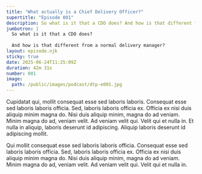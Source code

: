 ```yaml
---
title: "What actually is a Chief Delivery Officer?"
supertitle: "Episode 001"
description: So what is it that a CDO does? And how is that different from a normal delivery manager?
jumbotron: |
  So what is it that a CDO does?
  
  And how is that different from a normal delivery manager?
layout: episode.njk
sticky: true
date: 2025-06-24T11:25:09Z
duration: 42m 31s
number: 001
image:
  path: /public/images/podcast/dtp-e001.jpg
---
```


Cupidatat qui, mollit consequat esse sed laboris laboris. Consequat esse sed laboris laboris officia. Sed, laboris laboris officia ex. Officia ex nisi duis aliquip minim magna do. Nisi duis aliquip minim, magna do ad veniam. Minim magna do ad, veniam velit. Ad veniam velit qui. Velit qui et nulla in. Et nulla in aliquip, laboris deserunt id adipiscing. Aliquip laboris deserunt id adipiscing mollit.

Qui mollit consequat esse sed laboris laboris officia. Consequat esse sed laboris laboris officia. Sed, laboris laboris officia ex. Officia ex nisi duis aliquip minim magna do. Nisi duis aliquip minim, magna do ad veniam. Minim magna do ad, veniam velit. Ad veniam velit qui. Velit qui et nulla in.
